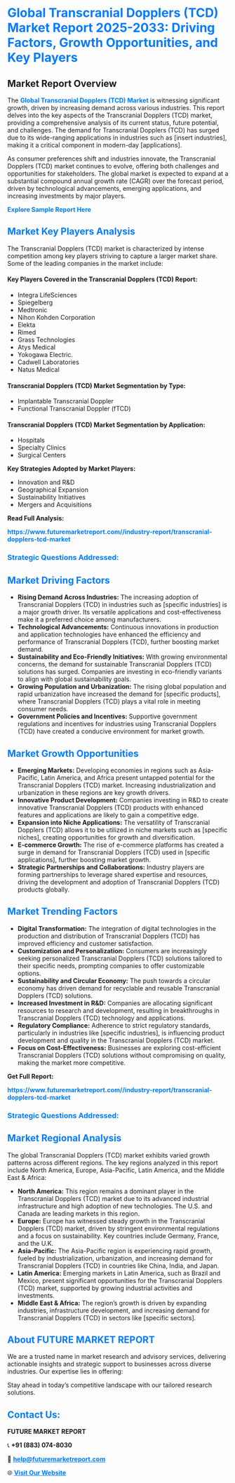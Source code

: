 <h1 style="color: #007BFF;">Global Transcranial Dopplers (TCD) Market Report 2025-2033: Driving Factors, Growth Opportunities, and Key Players</h1>

<section id="overview">
<h2>Market Report Overview</h2>
<p>The <a href="https://www.futuremarketreport.com//industry-report/transcranial-dopplers-tcd-market" style="color: #007BFF; text-decoration: none;"><strong>Global Transcranial Dopplers (TCD) Market</strong></a> is witnessing significant growth, driven by increasing demand across various industries. This report delves into the key aspects of the Transcranial Dopplers (TCD) market, providing a comprehensive analysis of its current status, future potential, and challenges. The demand for Transcranial Dopplers (TCD) has surged due to its wide-ranging applications in industries such as [insert industries], making it a critical component in modern-day [applications].</p>
<p>As consumer preferences shift and industries innovate, the Transcranial Dopplers (TCD) market continues to evolve, offering both challenges and opportunities for stakeholders. The global market is expected to expand at a substantial compound annual growth rate (CAGR) over the forecast period, driven by technological advancements, emerging applications, and increasing investments by major players.</p>
</section>

<section id="overview">
<p><a href="https://www.futuremarketreport.com//request-sample/reportId=59507" style="color: #007BFF; text-decoration: none;"><strong>Explore Sample Report Here</strong></a></p>
</section>

<section id="key-players">
<h2 style="color: #007BFF;">Market Key Players Analysis</h2>
<p>The Transcranial Dopplers (TCD) market is characterized by intense competition among key players striving to capture a larger market share. Some of the leading companies in the market include:</p>
<h4>Key Players Covered in the Transcranial Dopplers (TCD) Report:</h4>
<ul><li>Integra LifeSciences</li><li>Spiegelberg</li><li>Medtronic</li><li>Nihon Kohden Corporation</li><li>Elekta</li><li>Rimed</li><li>Grass Technologies</li><li>Atys Medical</li><li>Yokogawa Electric.</li><li>Cadwell Laboratories</li><li>Natus Medical</li></ul>
<h4>Transcranial Dopplers (TCD) Market Segmentation by Type:</h4>
<ul><li>Implantable Transcranial Doppler</li><li>Functional Transcranial Doppler (fTCD)</li></ul>

<h4>Transcranial Dopplers (TCD) Market Segmentation by Application:</h4>
<ul><li>Hospitals</li><li>Specialty Clinics</li><li>Surgical Centers</li></ul>
<p><strong>Key Strategies Adopted by Market Players:</strong></p>
<ul>
<li>Innovation and R&D</li>
<li>Geographical Expansion</li>
<li>Sustainability Initiatives</li>
<li>Mergers and Acquisitions</li>
</ul>
</section>

<section>
<p><strong>Read Full Analysis: </strong></p><a href="https://www.futuremarketreport.com//industry-report/transcranial-dopplers-tcd-market" style="color: #007BFF; text-decoration: none;"><strong>https://www.futuremarketreport.com//industry-report/transcranial-dopplers-tcd-market</strong></a>
<h3 style="color: #007BFF;">Strategic Questions Addressed:</h3>
</section>

<section id="driving-factors">
<h2 style="color: #007BFF;">Market Driving Factors</h2>
<ul>
<li><strong>Rising Demand Across Industries:</strong> The increasing adoption of Transcranial Dopplers (TCD) in industries such as [specific industries] is a major growth driver. Its versatile applications and cost-effectiveness make it a preferred choice among manufacturers.</li>
<li><strong>Technological Advancements:</strong> Continuous innovations in production and application technologies have enhanced the efficiency and performance of Transcranial Dopplers (TCD), further boosting market demand.</li>
<li><strong>Sustainability and Eco-Friendly Initiatives:</strong> With growing environmental concerns, the demand for sustainable Transcranial Dopplers (TCD) solutions has surged. Companies are investing in eco-friendly variants to align with global sustainability goals.</li>
<li><strong>Growing Population and Urbanization:</strong> The rising global population and rapid urbanization have increased the demand for [specific products], where Transcranial Dopplers (TCD) plays a vital role in meeting consumer needs.</li>
<li><strong>Government Policies and Incentives:</strong> Supportive government regulations and incentives for industries using Transcranial Dopplers (TCD) have created a conducive environment for market growth.</li>
</ul>
</section>

<section id="growth-opportunities">
<h2 style="color: #007BFF;">Market Growth Opportunities</h2>
<ul>
<li><strong>Emerging Markets:</strong> Developing economies in regions such as Asia-Pacific, Latin America, and Africa present untapped potential for the Transcranial Dopplers (TCD) market. Increasing industrialization and urbanization in these regions are key growth drivers.</li>
<li><strong>Innovative Product Development:</strong> Companies investing in R&D to create innovative Transcranial Dopplers (TCD) products with enhanced features and applications are likely to gain a competitive edge.</li>
<li><strong>Expansion into Niche Applications:</strong> The versatility of Transcranial Dopplers (TCD) allows it to be utilized in niche markets such as [specific niches], creating opportunities for growth and diversification.</li>
<li><strong>E-commerce Growth:</strong> The rise of e-commerce platforms has created a surge in demand for Transcranial Dopplers (TCD) used in [specific applications], further boosting market growth.</li>
<li><strong>Strategic Partnerships and Collaborations:</strong> Industry players are forming partnerships to leverage shared expertise and resources, driving the development and adoption of Transcranial Dopplers (TCD) products globally.</li>
</ul>
</section>

<section id="trending-factors">
<h2 style="color: #007BFF;">Market Trending Factors</h2>
<ul>
<li><strong>Digital Transformation:</strong> The integration of digital technologies in the production and distribution of Transcranial Dopplers (TCD) has improved efficiency and customer satisfaction.</li>
<li><strong>Customization and Personalization:</strong> Consumers are increasingly seeking personalized Transcranial Dopplers (TCD) solutions tailored to their specific needs, prompting companies to offer customizable options.</li>
<li><strong>Sustainability and Circular Economy:</strong> The push towards a circular economy has driven demand for recyclable and reusable Transcranial Dopplers (TCD) solutions.</li>
<li><strong>Increased Investment in R&D:</strong> Companies are allocating significant resources to research and development, resulting in breakthroughs in Transcranial Dopplers (TCD) technology and applications.</li>
<li><strong>Regulatory Compliance:</strong> Adherence to strict regulatory standards, particularly in industries like [specific industries], is influencing product development and quality in the Transcranial Dopplers (TCD) market.</li>
<li><strong>Focus on Cost-Effectiveness:</strong> Businesses are exploring cost-efficient Transcranial Dopplers (TCD) solutions without compromising on quality, making the market more competitive.</li>
</ul>
</section>

<section>
<p><strong>Get Full Report: </strong></p><a href="https://www.futuremarketreport.com//industry-report/transcranial-dopplers-tcd-market" style="color: #007BFF; text-decoration: none;"><strong>https://www.futuremarketreport.com//industry-report/transcranial-dopplers-tcd-market</strong></a>
<h3 style="color: #007BFF;">Strategic Questions Addressed:</h3>
</section>


<section id="regional-analysis">
<h2 style="color: #007BFF;">Market Regional Analysis</h2>
<p>The global Transcranial Dopplers (TCD) market exhibits varied growth patterns across different regions. The key regions analyzed in this report include North America, Europe, Asia-Pacific, Latin America, and the Middle East & Africa:</p>
<ul>
<li><strong>North America:</strong> This region remains a dominant player in the Transcranial Dopplers (TCD) market due to its advanced industrial infrastructure and high adoption of new technologies. The U.S. and Canada are leading markets in this region.</li>
<li><strong>Europe:</strong> Europe has witnessed steady growth in the Transcranial Dopplers (TCD) market, driven by stringent environmental regulations and a focus on sustainability. Key countries include Germany, France, and the U.K.</li>
<li><strong>Asia-Pacific:</strong> The Asia-Pacific region is experiencing rapid growth, fueled by industrialization, urbanization, and increasing demand for Transcranial Dopplers (TCD) in countries like China, India, and Japan.</li>
<li><strong>Latin America:</strong> Emerging markets in Latin America, such as Brazil and Mexico, present significant opportunities for the Transcranial Dopplers (TCD) market, supported by growing industrial activities and investments.</li>
<li><strong>Middle East & Africa:</strong> The region’s growth is driven by expanding industries, infrastructure development, and increasing demand for Transcranial Dopplers (TCD) in sectors like [specific sectors].</li>
</ul>
</section>

<footer>
<h2 style="color: #007BFF;">About FUTURE MARKET REPORT</h2>
<p>We are a trusted name in market research and advisory services, delivering actionable insights and strategic support to businesses across diverse industries. Our expertise lies in offering:</p>

<p>Stay ahead in today’s competitive landscape with our tailored research solutions.</p>

<h2 style="color: #007BFF;">Contact Us:</h2>
<p><strong>FUTURE MARKET REPORT</strong></p>
<p>📞 <strong>+91 (883) 074-8030</strong></p>
<p>📧 <strong><a href="mailto:help@futuremarketreport.com" style="color: #007BFF;">help@futuremarketreport.com</a></strong></p>
<p>🌐 <strong><a href="https://www.futuremarketreport.com/" style="color: #007BFF;">Visit Our Website</a></strong></p>
</footer>